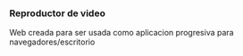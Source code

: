 ### Reproductor de video
Web creada para ser usada como aplicacion progresiva para navegadores/escritorio